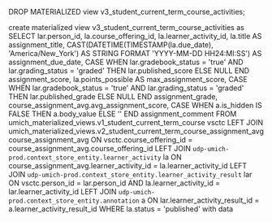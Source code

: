DROP MATERIALIZED view v3_student_current_term_course_activities;

create materialized view v3_student_current_term_course_activities as
SELECT
 lar.person_id,
 la.course_offering_id,
 la.learner_activity_id,
 la.title AS assignment_title,
 CAST(DATETIME(TIMESTAMP(la.due_date), 'America/New_York') AS STRING FORMAT 'YYYY-MM-DD HH24:MI:SS') AS assignment_due_date,
 CASE
   WHEN lar.gradebook_status = 'true' AND lar.grading_status = 'graded' THEN lar.published_score
 ELSE
 NULL
END
 assignment_score,
 la.points_possible AS max_assignment_score,
 CASE
   WHEN lar.gradebook_status = 'true' AND lar.grading_status = 'graded' THEN lar.published_grade
 ELSE
 NULL
END
 assignment_grade,
 course_assignment_avg.avg_assignment_score,
 CASE
   WHEN a.is_hidden IS FALSE THEN a.body_value
 ELSE
 ''
END
 assignment_comment
FROM
 umich_materialized_views.v1_student_current_term_course vsctc
LEFT JOIN
 umich_materialized_views.v2_student_current_term_course_assignment_avg course_assignment_avg
ON
 vsctc.course_offering_id = course_assignment_avg.course_offering_id
LEFT JOIN
 `udp-umich-prod.context_store_entity.learner_activity` la
ON
 course_assignment_avg.learner_activity_id = la.learner_activity_id
LEFT JOIN
 `udp-umich-prod.context_store_entity.learner_activity_result` lar
ON
 vsctc.person_id = lar.person_id
 AND la.learner_activity_id = lar.learner_activity_id
LEFT JOIN
 `udp-umich-prod.context_store_entity.annotation` a
ON
 lar.learner_activity_result_id = a.learner_activity_result_id
WHERE
 la.status = 'published'
with data